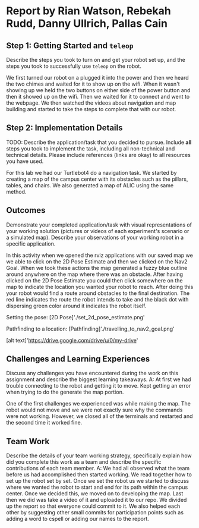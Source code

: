 # Report by Rian Watson, Rebekah Rudd, Danny Ullrich, Pallas Cain

## Step 1: Getting Started and `teleop`

Describe the steps you took to turn on and get your robot set up, and the steps you took to successfully use `teleop` on the robot.

We first turned our robot on a plugged it into the power and then we heard the two chimes and waited for it to show up on the wifi. When it wasn't showing up we held the two buttons on either side of the power button and then it showed up on the wifi. Then we waited for it to connect and went to the webpage. We then watched the videos about navigation and map building and started to take the steps to complete that with our robot.

## Step 2: Implementation Details

TODO: Describe the application/task that you decided to pursue. Include **all** steps you took to implement the task, including all non-technical and technical details. Please include references (links are okay) to all resources you have used.

For this lab we had our Turtlebot4 do a navigation task. We started by creating a map of the campus center with its obstacles such as the pillars, tables, and chairs. We also generated a map of ALIC using the same method.

## Outcomes

Demonstrate your completed application/task with visual representations of your working solution (pictures or videos of each experiment's scenario or a simulated map). Describe your observations of your working robot in a specific application.

In this activity when we opened the rviz applications with our saved map we we able to click on the 2D Pose Estimate and then we clicked on the Nav2 Goal. When we took these actions the map generated a fuzzy blue outline around anywhere on the map where there was an obstacle. After having clicked on the 2D Pose Estimate you could then click somewhere on the map to indicate the location you wanted your robot to reach. After doing this your robot would find a route around obstacles to the final destination. The red line indicates the route the robot intends to take and the black dot with dispersing green color around it indicates the robot itself.

Setting the pose:
[2D Pose]'./set_2d_pose_estimate.png'

Pathfinding to a location:
[Pathfinding]'./travelling_to_nav2_goal.png'

[alt text]'https://drive.google.com/drive/u/0/my-drive'

## Challenges and Learning Experiences

Discuss any challenges you have encountered during the work on this assignment and describe the biggest learning takeaways.
A: At first we had trouble connecting to the robot and getting it to move. Kept getting an error when trying to do the generate the map portion.

One of the first challenges we experienced was while making the map. The robot would not move and we were not exactly sure why the commands were not working. However, we closed all of the terminals and restarted and the second time it worked fine.

## Team Work

Describe the details of your team working strategy, specifically explain how did you complete this work as a team and describe the specific contributions of each team member.
A: We had all observed what the team before us had accomplished then started working. We read together how to set up the robot set by set. Once we set the robot us we started to discuss where we wanted the robot to start and end for its path within the campus center. Once we decided this, we moved on to developing the map. Last then we did was take a video of it and uploaded it to our repo. We divided up the report so that everyone could commit to it. We also helped each other by suggesting other small commits for participation points such as adding a word to cspell or adding our names to the report.
